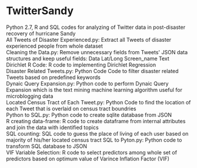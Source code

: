 # TwitterSandy
Python 2.7, R and SQL codes for analyzing of Twitter data in post-disaster recovery of hurricane Sandy  
All Tweets of Disaster Experienced.py: Extract all Tweets of disaster experienced people from whole dataset  
Cleaning the Data.py: Remove unnecessary fields from Tweets' JSON data structures and keep useful fields: Data Lat/Long Screen_name Text  
Dirichlet R Code: R code to implementing Dirichlet Regression  
Disaster Related Tweets.py: Python Code Code to filter disaster related Tweets based on predefined keywords  
Dynaic Query Expansion.py: Python code to perform Dynaic Query Expansion which is the text mining machine learning algorithm useful for microblogging data  
Located Census Tract of Each Tweet.py: Python Code to find the location of each Tweet that is overlaid on census tract boundries  
Python to SQL.py: Python code to create sqlite database from JSON   
R creating data-frame: R code to create dataframe from internal attributes and join the data with identified topics   
SQL counting: SQL code to guess the place of living of each user based on majority of his/her located census tract SQL to Pyton.py: Python code to transform SQL database to JSON  
VIF Variable Selection: R code to select predictors among whole set of predictors based on optimum value of Varince Inflation Factor (VIF)   
